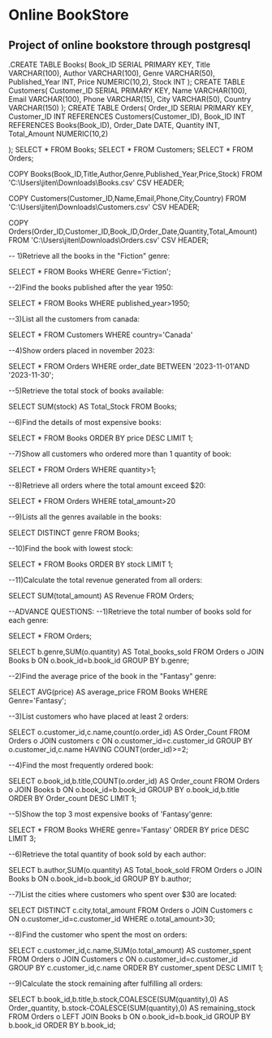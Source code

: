 # Online BookStore
## Project of online bookstore through postgresql
.CREATE TABLE Books(
			Book_ID SERIAL PRIMARY KEY,
			Title VARCHAR(100),
			Author VARCHAR(100),
			Genre VARCHAR(50),
			Published_Year INT,
			Price NUMERIC(10,2),
			Stock INT
);
CREATE TABLE Customers(
			Customer_ID SERIAL PRIMARY KEY,
			Name VARCHAR(100),
			Email VARCHAR(100),
			Phone VARCHAR(15),
			City VARCHAR(50),
			Country VARCHAR(150)
);
CREATE TABLE Orders(
			Order_ID SERIAl PRIMARY KEY,
			Customer_ID INT REFERENCES Customers(Customer_ID),
			Book_ID INT REFERENCES Books(Book_ID),
			Order_Date DATE,
			Quantity INT, 
			Total_Amount NUMERIC(10,2)
			
);
SELECT * FROM Books;
SELECT * FROM Customers;
SELECT * FROM Orders;

COPY Books(Book_ID,Title,Author,Genre,Published_Year,Price,Stock)
FROM 'C:\Users\jiten\Downloads\Books.csv'
CSV HEADER;

COPY Customers(Customer_ID,Name,Email,Phone,City,Country)
FROM '‪C:\Users\jiten\Downloads\Customers.csv‪‪‪'
CSV HEADER;

COPY Orders(Order_ID,Customer_ID,Book_ID,Order_Date,Quantity,Total_Amount)
FROM 'C:\Users\jiten\Downloads\Orders.csv'
CSV HEADER;

-- 1)Retrieve all the books in the "Fiction" genre:

SELECT * FROM Books
WHERE Genre='Fiction';

--2)Find the books published after the year 1950:

SELECT * FROM Books
WHERE published_year>1950;

--3)List all the customers from canada:

SELECT * FROM Customers
WHERE country='Canada'

--4)Show orders placed in november 2023:

SELECT * FROM Orders
WHERE order_date BETWEEN '2023-11-01'AND '2023-11-30';

--5)Retrieve the total stock of books available:

SELECT SUM(stock) AS Total_Stock FROM Books;

--6)Find the details of most expensive books:

SELECT * FROM Books ORDER BY price DESC LIMIT 1;

--7)Show all customers who ordered more than 1 quantity of book:

SELECT * FROM Orders WHERE quantity>1;

--8)Retrieve all orders where the total amount exceed $20:

SELECT * FROM Orders WHERE total_amount>20

--9)Lists all the genres available in the books:

SELECT DISTINCT genre FROM Books;

--10)Find the book with lowest stock:

SELECT * FROM Books ORDER BY stock LIMIT 1;

--11)Calculate the total revenue generated from all orders:

SELECT SUM(total_amount) AS Revenue FROM Orders;

--ADVANCE QUESTIONS:
--1)Retrieve the total number of books sold for each genre:

SELECT * FROM Orders;

SELECT b.genre,SUM(o.quantity) AS Total_books_sold 
FROM Orders o
JOIN Books b ON o.book_id=b.book_id
GROUP BY b.genre;

--2)Find the average price of the book in the "Fantasy" genre:

SELECT AVG(price) AS average_price
FROM Books
WHERE Genre='Fantasy';

--3)List customers who have placed at least 2 orders:

SELECT o.customer_id,c.name,count(o.order_id) AS Order_Count
FROM Orders o
JOIN customers c ON o.customer_id=c.customer_id
GROUP BY o.customer_id,c.name
HAVING COUNT(order_id)>=2;

--4)Find the most frequently ordered book:

SELECT o.book_id,b.title,COUNT(o.order_id) AS Order_count
FROM Orders o
JOIN Books b ON o.book_id=b.book_id
GROUP BY o.book_id,b.title
ORDER BY Order_count DESC LIMIT 1;

--5)Show the top 3 most expensive books of 'Fantasy'genre:

SELECT * FROM Books
WHERE genre='Fantasy'
ORDER BY price DESC LIMIT 3;

--6)Retrieve the total quantity of book sold by each author:

SELECT b.author,SUM(o.quantity) AS Total_book_sold
FROM Orders o
JOIN Books b ON o.book_id=b.book_id
GROUP BY b.author;

--7)List the cities where customers who spent over $30 are located:

SELECT DISTINCT c.city,total_amount
FROM Orders o
JOIN Customers c ON o.customer_id=c.customer_id
WHERE o.total_amount>30;

--8)Find the customer who spent the most on orders:

SELECT c.customer_id,c.name,SUM(o.total_amount) AS customer_spent
FROM Orders o
JOIN Customers c ON o.customer_id=c.customer_id
GROUP BY c.customer_id,c.name
ORDER BY customer_spent DESC LIMIT 1;

--9)Calculate the stock remaining after fulfilling all orders:

SELECT b.book_id,b.title,b.stock,COALESCE(SUM(quantity),0) AS Order_quantity,
b.stock-COALESCE(SUM(quantity),0) AS remaining_stock
FROM Orders o
LEFT JOIN Books b ON o.book_id=b.book_id
GROUP BY b.book_id ORDER BY b.book_id;

